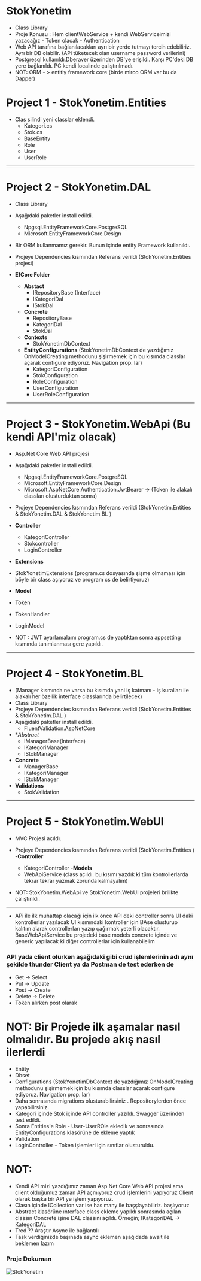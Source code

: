 # StokYonetim 
- Class Library 
- Proje Konusu : Hem clientWebService + kendi WebServiceimizi yazacağız - Token olacak - Authentication 
- Web APİ tarafına bağlanılacakları ayrı bir yerde tutmayı tercih edebiliriz. Ayrı bir DB olabilir. (APi tüketecek olan username password verilerini)
- Postgresql kullanıldı.Dberaver üzerinden DB'ye erişildi. Karşı PC'deki DB yere bağlanıldı. PC kendi localinde çalıştırılmadı.
- NOT: ORM - > entitiy framework core (birde mirco ORM var bu da Dapper)

# Project 1 - StokYonetim.Entities
- Clas silindi yeni classlar eklendi.
  - Kategori.cs
  - Stok.cs
  - BaseEntity
  - Role
  - User
  - UserRole
---------------------------------------------------  
# Project 2 - StokYonetim.DAL
- Class Library 
- Aşağıdaki paketler install edildi.
  - Npgsql.EntityFrameworkCore.PostgreSQL
  - Microsoft.EntityFrameworkCore.Design  
- Bir ORM kullanmamız gerekir. Bunun içinde entity Framework kullanıldı.
- Projeye Dependencies kısmından Referans verildi (StokYonetim.Entities projesi)

- **EfCore Folder**
  - **Abstact**
    - IRepositoryBase (Interface)
    - IKategoriDal
    - IStokDal
  - **Concrete**
    - RepositoryBase
    - KategoriDal
    - StokDal
  - **Contexts**
    - StokYonetimDbContext
  - **EntityConfigurations** (StokYonetimDbContext de yazdığımız OnModelCreating methodunu şişirmemek için bu kısımda classlar açarak configure ediyoruz. Navigation prop. lar)
    - KategoriConfiguration  
    - StokConfiguration
    - RoleConfiguration
    - UserConfiguration
    - UserRoleConfiguration
    
--------------------------------------------------- 

# Project 3 - StokYonetim.WebApi (Bu kendi API'miz olacak)
- Asp.Net Core Web API projesi
- Aşağıdaki paketler install edildi.
    - Npgsql.EntityFrameworkCore.PostgreSQL
    - Microsoft.EntityFrameworkCore.Design
    - Microsoft.AspNetCore.Authentication.JwtBearer  -> (Token ile alakalı classları olusturduktan sonra)
- Projeye Dependencies kısmından Referans verildi (StokYonetim.Entities & StokYonetim.DAL & StokYonetim.BL )

- **Controller**
  - KategoriController 
  - Stokcontroller
  - LoginController
- **Extensions**
- StokYonetimExtensions (program.cs dosyasında şişme olmaması için böyle bir class açıyoruz ve program cs de belirtiyoruz)
- **Model**
- Token
- TokenHandler
- LoginModel
- NOT : JWT ayarlamalaını program.cs de yaptıktan sonra appsetting kısmında tanımlanması gere yapıldı.
--------------------------------------------------- 

# Project 4 - StokYonetim.BL  
- (Manager kısmında ne varsa bu kısımda yani iş katmanı -  iş kuralları ile alakalı her özellik interface classlarında belirtilecek)
- Class Library 
- Projeye Dependencies kısmından Referans verildi (StokYonetim.Entities & StokYonetim.DAL )
- Aşağıdaki paketler install edildi.
  - FluentValidation.AspNetCore
- **Abstract*
  - IManagerBase(Interface)
  - IKategoriManager
  - IStokManager
- **Concrete**
  - ManagerBase
  - IKategoriManager
  - IStokManager
- **Validations**
  - StokValidation
--------------------------------------------------- 

# Project 5 - StokYonetim.WebUI
- MVC Projesi açıldı.
- Projeye Dependencies kısmından Referans verildi (StokYonetim.Entities )
-**Controller**
  - KategoriController
-**Models**
  - WebApiService (class açıldı. bu kısımı yazdık ki tüm kontrollerlarda tekrar tekrar yazmak zorunda kalmayalım)




- NOT: StokYonetim.WebApi ve StokYonetim.WebUI projeleri brilikte çalıştırıldı.
--------------------------------------------------- 
- APi ile ilk muhattap olacağı için ilk önce API deki controller sonra UI daki kontrollerlar yazılacak UI kısmındaki kontroller için BAse olusturup kalıtım alarak controllerları yazıp çağırmak yeterli olacaktır. BaseWebApiService bu projedeki base models concrete içinde ve generic yapılacak ki diğer controllerlar için kullanabilelim

### API yada client olurken aşağıdaki gibi crud işlemlerinin adı aynı şekilde thunder Client ya da Postman de test ederken de
- Get -> Select
- Put -> Update
- Post -> Create
- Delete -> Delete
- Token alırken post olarak
    
 # NOT: Bir Projede ilk aşamalar nasıl olmalıdır. Bu projede akış nasıl ilerlerdi
- Entity
- Dbset
- Configurations (StokYonetimDbContext de yazdığımız OnModelCreating methodunu şişirmemek için bu kısımda classlar açarak configure ediyoruz. Navigation prop. lar)
- Daha sonrasında migrations olusturabilirsiniz . Repositorylerden önce yapabilirsiniz.
- Kategori içinde Stok içinde API controller yazıldı. Swagger üzerinden test edildi.
- Sonra Entities'e Role - User-UserROle ekledik ve sonrasında EntityConfigurations klasörüne de ekleme yaptık
- Validation 
- LoginController - Token işlemleri için sınıflar olusturuldu.

 # NOT:
- Kendi API mizi yazdığımız zaman Asp.Net Core Web API projesi ama client olduğumuz zaman API açmıyoruz crud işlemlerini yapıyoruz Client olarak başka bir API ye işlem yapıyoruz.
- Clasın içinde ICollection var ise has many ile başşlayabiliriz. başlıyoruz
- Abstract klasörüne ınterface class ekleme yapıldı sonrasında açılan classın Concrete işine DAL classını açıldı. Örneğin; IKategoriDAL -> KategoriDAL
- Tred ?? Araştır Async ile bağlantılı 
- Task verdiğinizde başınada async eklemen aşağıdada await ile beklemen lazım


### Proje Dokuman 
![StokYonetim](https://user-images.githubusercontent.com/101207897/212961739-27c86ca4-3371-473e-ae4c-950b9df9b5d4.png)

